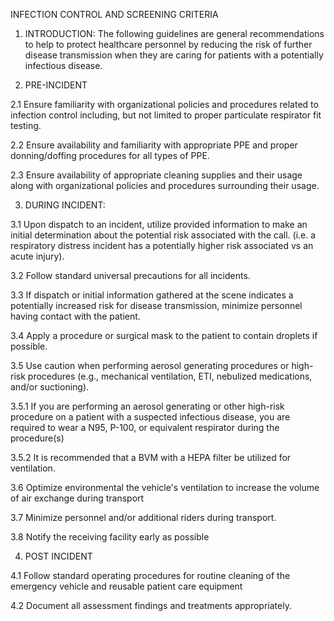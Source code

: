 INFECTION CONTROL AND SCREENING CRITERIA

1. INTRODUCTION: The following guidelines are general recommendations to help to protect healthcare personnel by reducing the risk of further disease transmission when they are caring for patients with a potentially infectious disease.

2. PRE-INCIDENT

2.1 Ensure familiarity with organizational policies and procedures related to infection control including, but not limited to proper particulate respirator fit testing.

2.2 Ensure availability and familiarity with appropriate PPE and proper donning/doffing procedures for all types of PPE.

2.3 Ensure availability of appropriate cleaning supplies and their usage along with organizational policies and procedures surrounding their usage.

3. DURING INCIDENT:

3.1 Upon dispatch to an incident, utilize provided information to make an initial determination about the potential risk associated with the call. (i.e. a respiratory distress incident has a potentially higher risk associated vs an acute injury).

3.2 Follow standard universal precautions for all incidents.

3.3 If dispatch or initial information gathered at the scene indicates a potentially increased risk for disease transmission, minimize personnel having contact with the patient.

3.4 Apply a procedure or surgical mask to the patient to contain droplets if possible.

3.5 Use caution when performing aerosol generating procedures or high-risk procedures (e.g., mechanical ventilation, ETI, nebulized medications, and/or suctioning).

3.5.1 If you are performing an aerosol generating or other high-risk procedure on a patient with a suspected infectious disease, you are required to wear a N95, P-100, or equivalent respirator during the procedure(s)

3.5.2 It is recommended that a BVM with a HEPA filter be utilized for ventilation.

3.6 Optimize environmental the vehicle's ventilation to increase the volume of air exchange during transport

3.7 Minimize personnel and/or additional riders during transport.

3.8 Notify the receiving facility early as possible

4. POST INCIDENT

4.1 Follow standard operating procedures for routine cleaning of the emergency vehicle and reusable patient care equipment

4.2 Document all assessment findings and treatments appropriately.

